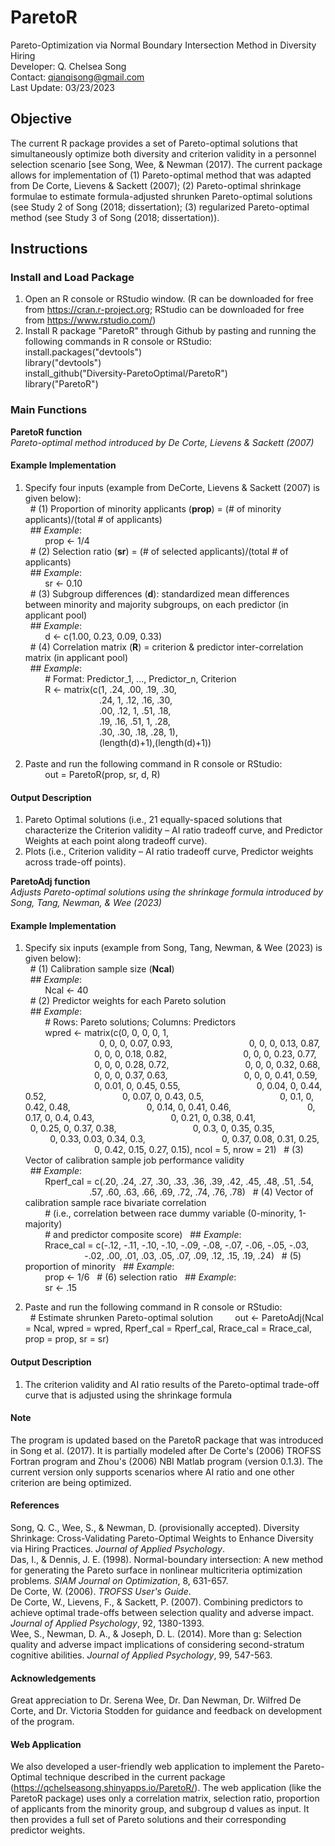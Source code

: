 # ParetoR

Pareto-Optimization via Normal Boundary Intersection Method in Diversity Hiring <br />
Developer: Q. Chelsea Song <br />
Contact: qianqisong@gmail.com <br />
Last Update: 03/23/2023

## Objective ##

The current R package provides a set of Pareto-optimal solutions that simultaneously optimize both diversity and criterion validity in a personnel selection scenario [see Song, Wee, & Newman (2017). The current package allows for implementation of (1) Pareto-optimal method that was adapted from De Corte, Lievens & Sackett (2007); (2) Pareto-optimal shrinkage formulae to estimate formula-adjusted shrunken Pareto-optimal solutions (see Study 2 of Song (2018; dissertation); (3) regularized Pareto-optimal method (see Study 3 of Song (2018; dissertation)). 

## Instructions ##

### Install and Load Package ###

1. Open an R console or RStudio window. (R can be downloaded for free from https://cran.r-project.org; RStudio can be downloaded for free from https://www.rstudio.com/)
2. Install R package "ParetoR" through Github by pasting and running the following commands in R console or RStudio:
   install.packages("devtools") <br />
   library("devtools") <br />
   install_github("Diversity-ParetoOptimal/ParetoR") <br />
   library("ParetoR") <br />

### Main Functions ###

**ParetoR function**  <br />
*Pareto-optimal method introduced by De Corte, Lievens & Sackett (2007)*  <br /> 

#### Example Implementation ####

1. Specify four inputs (example from DeCorte, Lievens & Sackett (2007) is given below): <br />
   &nbsp; # (1) Proportion of minority applicants (**prop**) = (# of minority applicants)/(total # of applicants) <br />
      &nbsp; ## *Example*: <br />
      &nbsp; &nbsp; &nbsp; &nbsp; prop <- 1/4 <br />
   &nbsp; # (2) Selection ratio (**sr**) = (# of selected applicants)/(total # of applicants) <br />
      &nbsp; ## *Example*: <br />
      &nbsp; &nbsp; &nbsp; &nbsp; sr <- 0.10 <br />
   &nbsp; # (3) Subgroup differences (**d**): standardized mean differences between minority and majority subgroups, on each predictor (in applicant pool) <br />
      &nbsp; ## *Example*: <br />
      &nbsp; &nbsp; &nbsp; &nbsp;  d <- c(1.00, 0.23, 0.09, 0.33) <br />
   &nbsp; # (4) Correlation matrix (**R**) = criterion & predictor inter-correlation matrix (in applicant pool) <br />
      &nbsp; ## *Example*: <br />
      &nbsp; &nbsp; &nbsp; &nbsp; # Format: Predictor_1, ..., Predictor_n, Criterion <br />
&nbsp; &nbsp; &nbsp; &nbsp; R <- matrix(c(1, .24, .00, .19, .30, <br /> 
&nbsp; &nbsp; &nbsp; &nbsp; &nbsp; &nbsp; &nbsp; &nbsp; &nbsp; &nbsp; &nbsp; &nbsp; &nbsp; &nbsp; &nbsp; .24, 1, .12, .16, .30, <br /> 
&nbsp; &nbsp; &nbsp; &nbsp; &nbsp; &nbsp; &nbsp; &nbsp; &nbsp; &nbsp; &nbsp; &nbsp; &nbsp; &nbsp; &nbsp; .00, .12, 1, .51, .18, <br /> 
&nbsp; &nbsp; &nbsp; &nbsp; &nbsp; &nbsp; &nbsp; &nbsp; &nbsp; &nbsp; &nbsp; &nbsp; &nbsp; &nbsp; &nbsp; .19, .16, .51, 1, .28, <br /> 
&nbsp; &nbsp; &nbsp; &nbsp; &nbsp; &nbsp; &nbsp; &nbsp; &nbsp; &nbsp; &nbsp; &nbsp; &nbsp; &nbsp; &nbsp; .30, .30, .18, .28, 1), <br /> 
&nbsp; &nbsp; &nbsp; &nbsp; &nbsp; &nbsp; &nbsp; &nbsp; &nbsp; &nbsp; &nbsp; &nbsp; &nbsp; &nbsp; &nbsp; (length(d)+1),(length(d)+1)) <br /><br />
2. Paste and run the following command in R console or RStudio: <br />
&nbsp; &nbsp; &nbsp; &nbsp; out = ParetoR(prop, sr, d, R)

#### Output Description ####

1. Pareto Optimal solutions (i.e., 21 equally-spaced solutions that characterize the Criterion validity – AI ratio tradeoff curve, and Predictor Weights at each point along tradeoff curve).
2. Plots (i.e., Criterion validity – AI ratio tradeoff curve, Predictor weights across trade-off points).

**ParetoAdj function**  <br />
*Adjusts Pareto-optimal solutions using the shrinkage formula introduced by Song, Tang, Newman, & Wee (2023)*  <br /> 

#### Example Implementation

1.  Specify six inputs (example from Song, Tang, Newman, & Wee (2023) is given below): <br />
   &nbsp; # (1)  Calibration sample size (**Ncal**) <br />
      &nbsp; ## *Example*: <br />
      &nbsp; &nbsp; &nbsp; &nbsp; Ncal <- 40 <br />
   &nbsp; # (2) Predictor weights for each Pareto solution <br />
      &nbsp; ## *Example*: <br />
      &nbsp; &nbsp; &nbsp; &nbsp; # Rows: Pareto solutions; Columns: Predictors <br />
&nbsp; &nbsp; &nbsp; &nbsp; wpred <- matrix(c(0,    0,    0,    0,    1, <br />
&nbsp; &nbsp; &nbsp; &nbsp; &nbsp; &nbsp; &nbsp; &nbsp; &nbsp; &nbsp; &nbsp; &nbsp; &nbsp; &nbsp; &nbsp; 0,    0,    0, 0.07, 0.93,
&nbsp; &nbsp; &nbsp; &nbsp; &nbsp; &nbsp; &nbsp; &nbsp; &nbsp; &nbsp; &nbsp; &nbsp; &nbsp; &nbsp; &nbsp; 0,    0,    0, 0.13, 0.87,
&nbsp; &nbsp; &nbsp; &nbsp; &nbsp; &nbsp; &nbsp; &nbsp; &nbsp; &nbsp; &nbsp; &nbsp; &nbsp; &nbsp; &nbsp; 0,    0,    0, 0.18, 0.82,
&nbsp; &nbsp; &nbsp; &nbsp; &nbsp; &nbsp; &nbsp; &nbsp; &nbsp; &nbsp; &nbsp; &nbsp; &nbsp; &nbsp; &nbsp; 0,    0,    0, 0.23, 0.77,
&nbsp; &nbsp; &nbsp; &nbsp; &nbsp; &nbsp; &nbsp; &nbsp; &nbsp; &nbsp; &nbsp; &nbsp; &nbsp; &nbsp; &nbsp; 0,    0,    0, 0.28, 0.72,
&nbsp; &nbsp; &nbsp; &nbsp; &nbsp; &nbsp; &nbsp; &nbsp; &nbsp; &nbsp; &nbsp; &nbsp; &nbsp; &nbsp; &nbsp; 0,    0,    0, 0.32, 0.68,
&nbsp; &nbsp; &nbsp; &nbsp; &nbsp; &nbsp; &nbsp; &nbsp; &nbsp; &nbsp; &nbsp; &nbsp; &nbsp; &nbsp; &nbsp; 0,    0,    0, 0.37, 0.63,
&nbsp; &nbsp; &nbsp; &nbsp; &nbsp; &nbsp; &nbsp; &nbsp; &nbsp; &nbsp; &nbsp; &nbsp; &nbsp; &nbsp; &nbsp; 0,    0,    0, 0.41, 0.59,
&nbsp; &nbsp; &nbsp; &nbsp; &nbsp; &nbsp; &nbsp; &nbsp; &nbsp; &nbsp; &nbsp; &nbsp; &nbsp; &nbsp; &nbsp; 0, 0.01,    0, 0.45, 0.55,
&nbsp; &nbsp; &nbsp; &nbsp; &nbsp; &nbsp; &nbsp; &nbsp; &nbsp; &nbsp; &nbsp; &nbsp; &nbsp; &nbsp; &nbsp; 0, 0.04,    0, 0.44, 0.52,
&nbsp; &nbsp; &nbsp; &nbsp; &nbsp; &nbsp; &nbsp; &nbsp; &nbsp; &nbsp; &nbsp; &nbsp; &nbsp; &nbsp; &nbsp; 0, 0.07,    0, 0.43,  0.5,
&nbsp; &nbsp; &nbsp; &nbsp; &nbsp; &nbsp; &nbsp; &nbsp; &nbsp; &nbsp; &nbsp; &nbsp; &nbsp; &nbsp; &nbsp; 0,  0.1,    0, 0.42, 0.48,
&nbsp; &nbsp; &nbsp; &nbsp; &nbsp; &nbsp; &nbsp; &nbsp; &nbsp; &nbsp; &nbsp; &nbsp; &nbsp; &nbsp; &nbsp; 0, 0.14,    0, 0.41, 0.46,
&nbsp; &nbsp; &nbsp; &nbsp; &nbsp; &nbsp; &nbsp; &nbsp; &nbsp; &nbsp; &nbsp; &nbsp; &nbsp; &nbsp; &nbsp; 0, 0.17,    0,  0.4, 0.43,
&nbsp; &nbsp; &nbsp; &nbsp; &nbsp; &nbsp; &nbsp; &nbsp; &nbsp; &nbsp; &nbsp; &nbsp; &nbsp; &nbsp; &nbsp; 0, 0.21,    0, 0.38, 0.41,
&nbsp; &nbsp; &nbsp; &nbsp; &nbsp; &nbsp; &nbsp; &nbsp; &nbsp; &nbsp; &nbsp; &nbsp; &nbsp; &nbsp; &nbsp; 0, 0.25,    0, 0.37, 0.38,
&nbsp; &nbsp; &nbsp; &nbsp; &nbsp; &nbsp; &nbsp; &nbsp; &nbsp; &nbsp; &nbsp; &nbsp; &nbsp; &nbsp; &nbsp; 0,  0.3,    0, 0.35, 0.35,
&nbsp; &nbsp; &nbsp; &nbsp; &nbsp; &nbsp; &nbsp; &nbsp; &nbsp; &nbsp; &nbsp; &nbsp; &nbsp; &nbsp; &nbsp; 0, 0.33, 0.03, 0.34,  0.3,
&nbsp; &nbsp; &nbsp; &nbsp; &nbsp; &nbsp; &nbsp; &nbsp; &nbsp; &nbsp; &nbsp; &nbsp; &nbsp; &nbsp; &nbsp; 0, 0.37, 0.08, 0.31, 0.25,
&nbsp; &nbsp; &nbsp; &nbsp; &nbsp; &nbsp; &nbsp; &nbsp; &nbsp; &nbsp; &nbsp; &nbsp; &nbsp; &nbsp; &nbsp; 0, 0.42, 0.15, 0.27, 0.15), ncol = 5, nrow = 21)
   &nbsp; # (3) Vector of calibration sample job performance validity <br />
      &nbsp; ## *Example*: <br />
&nbsp; &nbsp; &nbsp; &nbsp; Rperf_cal = c(.20, .24, .27, .30, .33, .36, .39, .42, .45, .48, .51, .54,
&nbsp; &nbsp; &nbsp; &nbsp; &nbsp; &nbsp; &nbsp; &nbsp; &nbsp; &nbsp; &nbsp; &nbsp; &nbsp; &nbsp; &nbsp; .57, .60, .63, .66, .69, .72, .74, .76, .78)
   &nbsp; # (4) Vector of calibration sample race bivariate correlation <br />
      &nbsp; &nbsp; &nbsp; &nbsp; # (i.e., correlation between race dummy variable (0-minority, 1-majority) <br />
      &nbsp; &nbsp; &nbsp; &nbsp; # and predictor composite score)
      &nbsp; ## *Example*: <br />
&nbsp; &nbsp; &nbsp; &nbsp; Rrace_cal = c(-.12, -.11, -.10, -.10, -.09, -.08, -.07, -.06, -.05, -.03,
&nbsp; &nbsp; &nbsp; &nbsp; &nbsp; &nbsp; &nbsp; &nbsp; &nbsp; &nbsp; &nbsp; &nbsp; &nbsp; &nbsp; &nbsp; -.02, .00, .01, .03, .05, .07, .09, .12, .15, .19, .24)
   &nbsp; # (5) proportion of minority
      &nbsp; ## *Example*: <br />
      &nbsp; &nbsp; &nbsp; &nbsp; prop <- 1/6
   &nbsp; # (6) selection ratio
      &nbsp; ## *Example*: <br />
      &nbsp; &nbsp; &nbsp; &nbsp; sr <- .15

2. Paste and run the following command in R console or RStudio: <br />
   &nbsp; # Estimate shrunken Pareto-optimal solution
&nbsp; &nbsp; &nbsp; &nbsp; out <- ParetoAdj(Ncal = Ncal, wpred = wpred, Rperf_cal = Rperf_cal, Rrace_cal = Rrace_cal, prop = prop, sr = sr)

#### Output Description

1. The criterion validity and AI ratio results of the Pareto-optimal trade-off curve that is adjusted using the shrinkage formula


#### Note ####

The program is updated based on the ParetoR package that was introduced in Song et al. (2017). It is partially modeled after De Corte's (2006) TROFSS Fortran program and Zhou's (2006) NBI Matlab program (version 0.1.3). The current version only supports scenarios where AI ratio and one other criterion are being optimized.

#### References ####

Song, Q. C., Wee, S., & Newman, D. (provisionally accepted). Diversity Shrinkage: Cross-Validating Pareto-Optimal Weights to  Enhance Diversity via Hiring Practices. *Journal of Applied Psychology*. <br />
Das, I., & Dennis, J. E. (1998). Normal-boundary intersection: A new method for generating the Pareto surface in nonlinear multicriteria optimization problems. *SIAM Journal on Optimization*, 8, 631-657. <br />
De Corte, W. (2006). *TROFSS User's Guide*. <br />
De Corte, W., Lievens, F., & Sackett, P. (2007). Combining predictors to achieve optimal trade-offs between selection quality and adverse impact. *Journal of Applied Psychology*, 92, 1380-1393. <br />
Wee, S., Newman, D. A., & Joseph, D. L. (2014). More than g: Selection quality and adverse impact implications of considering second-stratum cognitive abilities. *Journal of Applied Psychology*, 99, 547-563. <br />

#### Acknowledgements ####

Great appreciation to Dr. Serena Wee, Dr. Dan Newman, Dr. Wilfred De Corte, and Dr. Victoria Stodden for guidance and feedback on development of the program.

#### Web Application ####

We also developed a user-friendly web application to implement the Pareto-Optimal technique described in the current package (https://qchelseasong.shinyapps.io/ParetoR/). The web application (like the ParetoR package) uses only a correlation matrix, selection ratio, proportion of applicants from the minority group, and subgroup d values as input. It then provides a full set of Pareto solutions and their corresponding predictor weights.
